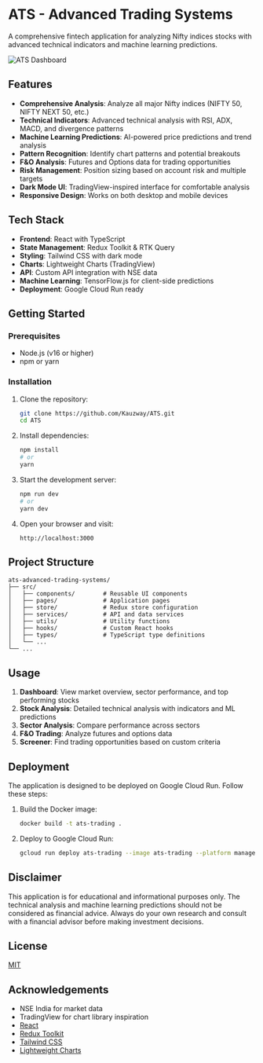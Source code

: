 # ATS - Advanced Trading Systems

A comprehensive fintech application for analyzing Nifty indices stocks with advanced technical indicators and machine learning predictions.

![ATS Dashboard](https://via.placeholder.com/800x450?text=ATS+Dashboard)

## Features

- **Comprehensive Analysis**: Analyze all major Nifty indices (NIFTY 50, NIFTY NEXT 50, etc.)
- **Technical Indicators**: Advanced technical analysis with RSI, ADX, MACD, and divergence patterns
- **Machine Learning Predictions**: AI-powered price predictions and trend analysis
- **Pattern Recognition**: Identify chart patterns and potential breakouts
- **F&O Analysis**: Futures and Options data for trading opportunities
- **Risk Management**: Position sizing based on account risk and multiple targets
- **Dark Mode UI**: TradingView-inspired interface for comfortable analysis
- **Responsive Design**: Works on both desktop and mobile devices

## Tech Stack

- **Frontend**: React with TypeScript
- **State Management**: Redux Toolkit & RTK Query
- **Styling**: Tailwind CSS with dark mode
- **Charts**: Lightweight Charts (TradingView)
- **API**: Custom API integration with NSE data
- **Machine Learning**: TensorFlow.js for client-side predictions
- **Deployment**: Google Cloud Run ready

## Getting Started

### Prerequisites

- Node.js (v16 or higher)
- npm or yarn

### Installation

1. Clone the repository:
   ```bash
   git clone https://github.com/Kauzway/ATS.git
   cd ATS
   ```

2. Install dependencies:
   ```bash
   npm install
   # or
   yarn
   ```

3. Start the development server:
   ```bash
   npm run dev
   # or
   yarn dev
   ```

4. Open your browser and visit:
   ```
   http://localhost:3000
   ```

## Project Structure

```
ats-advanced-trading-systems/
├── src/
│   ├── components/        # Reusable UI components
│   ├── pages/             # Application pages
│   ├── store/             # Redux store configuration
│   ├── services/          # API and data services
│   ├── utils/             # Utility functions
│   ├── hooks/             # Custom React hooks
│   ├── types/             # TypeScript type definitions
│   └── ...
└── ...
```

## Usage

1. **Dashboard**: View market overview, sector performance, and top performing stocks
2. **Stock Analysis**: Detailed technical analysis with indicators and ML predictions
3. **Sector Analysis**: Compare performance across sectors
4. **F&O Trading**: Analyze futures and options data
5. **Screener**: Find trading opportunities based on custom criteria

## Deployment

The application is designed to be deployed on Google Cloud Run. Follow these steps:

1. Build the Docker image:
   ```bash
   docker build -t ats-trading .
   ```

2. Deploy to Google Cloud Run:
   ```bash
   gcloud run deploy ats-trading --image ats-trading --platform managed
   ```

## Disclaimer

This application is for educational and informational purposes only. The technical analysis and machine learning predictions should not be considered as financial advice. Always do your own research and consult with a financial advisor before making investment decisions.

## License

[MIT](LICENSE)

## Acknowledgements

- NSE India for market data
- TradingView for chart library inspiration
- [React](https://reactjs.org/)
- [Redux Toolkit](https://redux-toolkit.js.org/)
- [Tailwind CSS](https://tailwindcss.com/)
- [Lightweight Charts](https://github.com/tradingview/lightweight-charts)